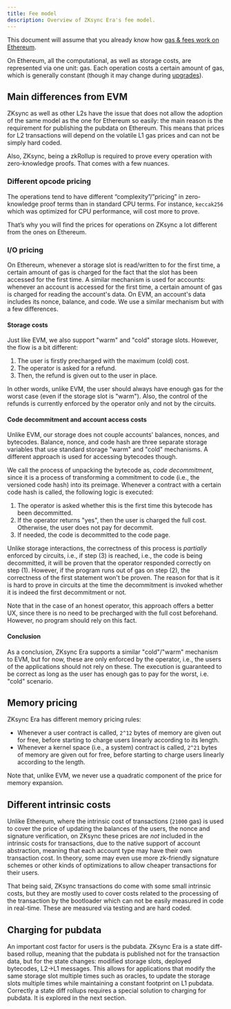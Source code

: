 ```yaml
---
title: Fee model
description: Overview of ZKsync Era's fee model.
---
```


This document will assume that you already know how [gas & fees work on Ethereum](https://ethereum.org/en/developers/docs/gas/).

On Ethereum, all the computational, as well as storage costs, are represented via one unit: gas.
Each operation costs a certain amount of gas, which is generally constant
(though it may change during [upgrades](https://blog.ethereum.org/2021/03/08/ethereum-berlin-upgrade-announcement)).

## Main differences from EVM

ZKsync as well as other L2s have the issue that does not allow the adoption of the same model as the one for Ethereum so easily:
the main reason is the requirement for publishing the pubdata on Ethereum.
This means that prices for L2 transactions will depend on the volatile L1 gas prices and can not be simply hard coded.

Also, ZKsync, being a zkRollup is required to prove every operation with zero-knowledge proofs.
That comes with a few nuances.

### Different opcode pricing

The operations tend to have different “complexity”/”pricing” in zero-knowledge proof terms than in standard CPU terms.
For instance, `keccak256` which was optimized for CPU performance, will cost more to prove.

That’s why you will find the prices for operations on ZKsync a lot different from the ones on Ethereum.

### I/O pricing

On Ethereum, whenever a storage slot is read/written to for the first time,
a certain amount of gas is charged for the fact that the slot has been accessed for the first time.
A similar mechanism is used for accounts: whenever an account is accessed for the first time,
a certain amount of gas is charged for reading the account's data.
On EVM, an account's data includes its nonce, balance, and code. We use a similar mechanism but with a few differences.

#### Storage costs

Just like EVM, we also support "warm" and "cold" storage slots. However, the flow is a bit different:

1. The user is firstly precharged with the maximum (cold) cost.
2. The operator is asked for a refund.
3. Then, the refund is given out to the user in place.

In other words, unlike EVM, the user should always have enough gas for the worst case (even if the storage slot is "warm").
Also, the control of the refunds is currently enforced by the operator only and not by the circuits.

#### Code decommitment and account access costs

Unlike EVM, our storage does not couple accounts' balances, nonces, and bytecodes.
Balance, nonce, and code hash are three separate storage variables that use standard storage "warm" and "cold" mechanisms.
A different approach is used for accessing bytecodes though.

We call the process of unpacking the bytecode as, *code decommitment*,
since it is a process of transforming a commitment to code (i.e., the versioned code hash) into its preimage.
Whenever a contract with a certain code hash is called, the following logic is executed:

1. The operator is asked whether this is the first time this bytecode has been decommitted.
2. If the operator returns "yes", then the user is charged the full cost. Otherwise, the user does not pay for decommit.
3. If needed, the code is decommitted to the code page.

Unlike storage interactions, the correctness of this process is *partially* enforced by circuits,
i.e., if step (3) is reached, i.e., the code is being decommitted, it will be proven that the operator responded correctly on step (1).
However, if the program runs out of gas on step (2), the correctness of the first statement won't be proven.
The reason for that is it is hard to prove in circuits at the time the decommitment is invoked whether it is indeed the first decommitment or not.

Note that in the case of an honest operator, this approach offers a better UX,
since there is no need to be precharged with the full cost beforehand.
However, no program should rely on this fact.

#### Conclusion

As a conclusion, ZKsync Era supports a similar "cold"/"warm" mechanism to EVM,
but for now, these are only enforced by the operator, i.e., the users of the applications should not rely on these.
The execution is guaranteed to be correct as long as the user has enough gas to pay for the worst, i.e. "cold" scenario.

## Memory pricing

ZKsync Era has different memory pricing rules:

- Whenever a user contract is called, `2^12` bytes of memory are given out for free, before starting to charge users linearly according to its length.
- Whenever a kernel space (i.e., a system) contract is called, `2^21` bytes of memory are given out for free,
  before starting to charge users linearly according to the length.

Note that, unlike EVM, we never use a quadratic component of the price for memory expansion.

## Different intrinsic costs

Unlike Ethereum, where the intrinsic cost of transactions (`21000` gas) is used to cover the price of updating the balances of the users,
the nonce and signature verification, on ZKsync these prices are *not* included in the intrinsic costs for transactions,
due to the native support of account abstraction, meaning that each account type may have their own transaction cost.
In theory, some may even use more zk-friendly signature schemes or other kinds of optimizations to allow cheaper transactions for their users.

That being said, ZKsync transactions do come with some small intrinsic costs,
but they are mostly used to cover costs related to the processing of the transaction by the bootloader
which can not be easily measured in code in real-time.
These are measured via testing and are hard coded.

## Charging for pubdata

An important cost factor for users is the pubdata. ZKsync Era is a state diff-based rollup,
meaning that the pubdata is published not for the transaction data, but for the state changes:
modified storage slots, deployed bytecodes, L2->L1 messages.
This allows for applications that modify the same storage slot multiple times such as oracles,
to update the storage slots multiple times while maintaining a constant footprint on L1 pubdata.
Correctly a state diff rollups requires a special solution to charging for pubdata.
It is explored in the next section.
